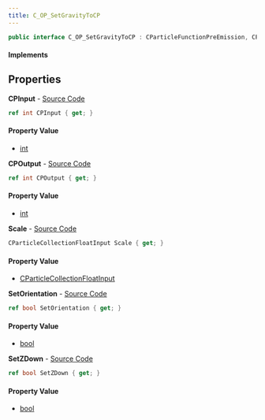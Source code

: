 ```yaml
---
title: C_OP_SetGravityToCP
---
```


```csharp
public interface C_OP_SetGravityToCP : CParticleFunctionPreEmission, CParticleFunctionOperator, CParticleFunction, ISchemaClass<CParticleFunction>, ISchemaClass<CParticleFunctionOperator>, ISchemaClass<CParticleFunctionPreEmission>, ISchemaClass<C_OP_SetGravityToCP>, ISchemaField, ISchemaClass, INativeHandle
```

#### Implements

## Properties

**CPInput** - [Source Code](https://github.com/swiftly-solution/swiftlys2/blob/main/managed/src/SwiftlyS2.Generated/Schemas/Interfaces/C_OP_SetGravityToCP.cs#L16)

```csharp
ref int CPInput { get; }
```

#### Property Value

- [int](https://learn.microsoft.com/dotnet/api/system.int32)

**CPOutput** - [Source Code](https://github.com/swiftly-solution/swiftlys2/blob/main/managed/src/SwiftlyS2.Generated/Schemas/Interfaces/C_OP_SetGravityToCP.cs#L18)

```csharp
ref int CPOutput { get; }
```

#### Property Value

- [int](https://learn.microsoft.com/dotnet/api/system.int32)

**Scale** - [Source Code](https://github.com/swiftly-solution/swiftlys2/blob/main/managed/src/SwiftlyS2.Generated/Schemas/Interfaces/C_OP_SetGravityToCP.cs#L20)

```csharp
CParticleCollectionFloatInput Scale { get; }
```

#### Property Value

- [CParticleCollectionFloatInput](/docs/api/shared/schemadefinitions/cparticlecollectionfloatinput)

**SetOrientation** - [Source Code](https://github.com/swiftly-solution/swiftlys2/blob/main/managed/src/SwiftlyS2.Generated/Schemas/Interfaces/C_OP_SetGravityToCP.cs#L22)

```csharp
ref bool SetOrientation { get; }
```

#### Property Value

- [bool](https://learn.microsoft.com/dotnet/api/system.boolean)

**SetZDown** - [Source Code](https://github.com/swiftly-solution/swiftlys2/blob/main/managed/src/SwiftlyS2.Generated/Schemas/Interfaces/C_OP_SetGravityToCP.cs#L24)

```csharp
ref bool SetZDown { get; }
```

#### Property Value

- [bool](https://learn.microsoft.com/dotnet/api/system.boolean)

